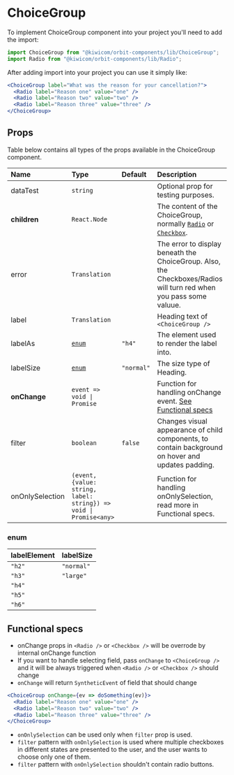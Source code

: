 # ChoiceGroup

To implement ChoiceGroup component into your project you'll need to add the import:

```jsx
import ChoiceGroup from "@kiwicom/orbit-components/lib/ChoiceGroup";
import Radio from "@kiwicom/orbit-components/lib/Radio";
```

After adding import into your project you can use it simply like:

```jsx
<ChoiceGroup label="What was the reason for your cancellation?">
  <Radio label="Reason one" value="one" />
  <Radio label="Reason two" value="two" />
  <Radio label="Reason three" value="three" />
</ChoiceGroup>
```

## Props

Table below contains all types of the props available in the ChoiceGroup component.

| Name            | Type                                                              | Default    | Description                                                                                                        |
| :-------------- | :---------------------------------------------------------------- | :--------- | :----------------------------------------------------------------------------------------------------------------- |
| dataTest        | `string`                                                          |            | Optional prop for testing purposes.                                                                                |
| **children**    | `React.Node`                                                      |            | The content of the ChoiceGroup, normally [`Radio`](../Radio) or [`Checkbox`](../Checkbox).                         |
| error           | `Translation`                                                     |            | The error to display beneath the ChoiceGroup. Also, the Checkboxes/Radios will turn red when you pass some valuue. |
| label           | `Translation`                                                     |            | Heading text of `<ChoiceGroup />`                                                                                  |
| labelAs         | [`enum`](#enum)                                                   | `"h4"`     | The element used to render the label into.                                                                         |
| labelSize       | [`enum`](#enum)                                                   | `"normal"` | The size type of Heading.                                                                                          |
| **onChange**    | `event => void \| Promise`                                        |            | Function for handling onChange event. [See Functional specs](#functional-specs)                                    |
| filter          | `boolean`                                                         | `false`    | Changes visual appearance of child components, to contain background on hover and updates padding.                 |
| onOnlySelection | `(event, {value: string, label: string}) => void \| Promise<any>` |            | Function for handling onOnlySelection, read more in Functional specs.                                              |

### enum

| labelElement | labelSize  |
| :----------- | :--------- |
| `"h2"`       | `"normal"` |
| `"h3"`       | `"large"`  |
| `"h4"`       |
| `"h5"`       |
| `"h6"`       |

## Functional specs

- onChange props in `<Radio />` or `<Checkbox />` will be overrode by internal onChange function
- If you want to handle selecting field, pass `onChange` to `<ChoiceGroup />` and it will be always triggered when `<Radio />` or `<Checkbox />` should change
- `onChange` will return `SyntheticEvent` of field that should change

```jsx
<ChoiceGroup onChange={ev => doSomething(ev)}>
  <Radio label="Reason one" value="one" />
  <Radio label="Reason two" value="two" />
  <Radio label="Reason three" value="three" />
</ChoiceGroup>
```

- `onOnlySelection` can be used only when `filter` prop is used.
- `filter` pattern with `onOnlySelection` is used where multiple checkboxes in different states are presented to the user, and the user wants to choose only one of them.
- `filter` pattern with `onOnlySelection` shouldn't contain radio buttons.
